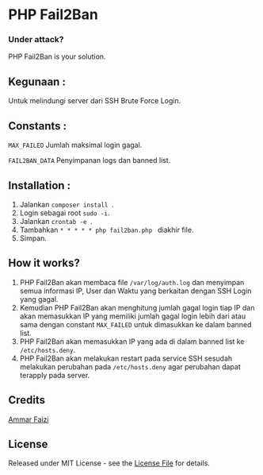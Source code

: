 # PHP Fail2Ban

### Under attack?
PHP Fail2Ban is your solution.



## Kegunaan :
Untuk melindungi server dari SSH Brute Force Login.


## Constants :
`MAX_FAILED` Jumlah maksimal login gagal.

`FAIL2BAN_DATA` Penyimpanan logs dan banned list.


## Installation :
1. Jalankan ```composer install ```.
2. Login sebagai root ```sudo -i```.
3. Jalankan ```crontab -e ```.
4. Tambahkan ```* * * * * php fail2ban.php ``` diakhir file.
5. Simpan.


## How it works?
1. PHP Fail2Ban akan membaca file `/var/log/auth.log` dan menyimpan semua informasi IP, User dan Waktu yang berkaitan dengan SSH Login yang gagal.
2. Kemudian PHP Fail2Ban akan menghitung jumlah gagal login tiap IP dan akan memasukkan IP yang memiliki jumlah gagal login lebih dari atau sama dengan constant `MAX_FAILED` untuk dimasukkan ke dalam banned list.
3. PHP Fail2Ban akan memasukkan IP yang ada di dalam banned list ke `/etc/hosts.deny`.
4. PHP Fail2Ban akan melakukan restart pada service SSH sesudah melakukan perubahan pada `/etc/hosts.deny` agar perubahan dapat terapply pada server.

## Credits
<a href="https://github.com/ammarfaizi2">Ammar Faizi</a>

## License
Released under MIT License - see the [License File](LICENSE) for details.
